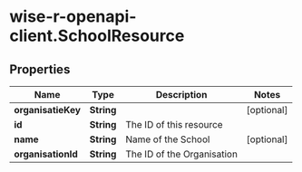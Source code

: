 # wise-r-openapi-client.SchoolResource

## Properties
Name | Type | Description | Notes
------------ | ------------- | ------------- | -------------
**organisatieKey** | **String** |  | [optional] 
**id** | **String** | The ID of this resource | 
**name** | **String** | Name of the School | [optional] 
**organisationId** | **String** | The ID of the Organisation | 


